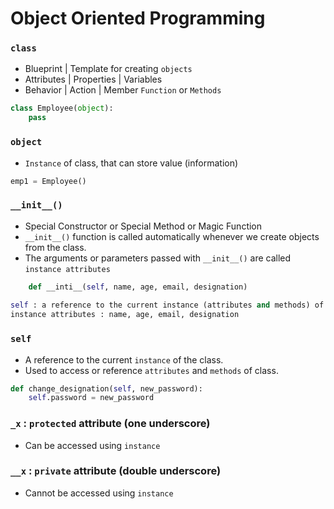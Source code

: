 # Object Oriented Programming

### `class` 
- Blueprint | Template for creating `objects`
- Attributes | Properties | Variables 
- Behavior | Action | Member `Function` or `Methods`

```python 
class Employee(object):
    pass
```

### `object`
- `Instance` of class, that can store value (information) 

```python
emp1 = Employee()
```     

### `__init__()`
- Special Constructor or Special Method or Magic Function
- `__init__()` function is called automatically whenever we create objects from the class.
- The arguments or parameters passed with `__init__()` are called `instance attributes`

```python
    def __inti__(self, name, age, email, designation)
    
self : a reference to the current instance (attributes and methods) of the class   
instance attributes : name, age, email, designation 
```

### `self`
- A reference to the current `instance` of the class.
- Used to access or reference `attributes` and `methods` of class.

```python 
def change_designation(self, new_password):
    self.password = new_password
```

### `_x` : `protected` attribute (one underscore)
- Can be accessed using `instance`

### `__x` : `private` attribute (double underscore)
- Cannot be accessed using `instance`
